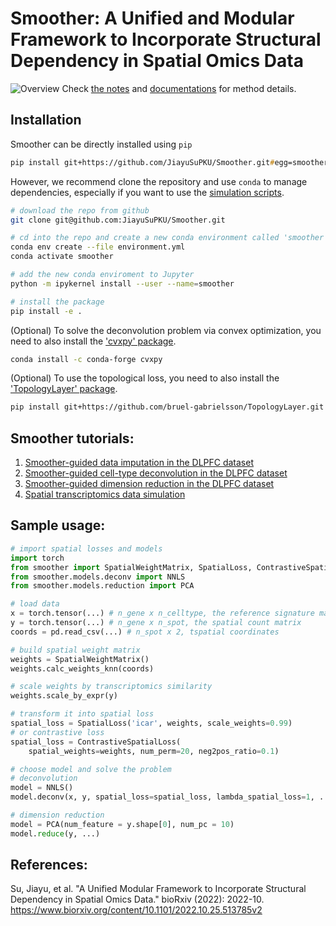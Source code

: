 # Smoother: A Unified and Modular Framework to Incorporate Structural Dependency in Spatial Omics Data
![Overview](/docs/img/Smoother_overview.png)
Check [the notes](/docs/Smoother_sup_notes.pdf) and [documentations](/docs/smoother/index.md) for method details.

## Installation
Smoother can be directly installed using `pip`
```zsh
pip install git+https://github.com/JiayuSuPKU/Smoother.git#egg=smoother
```

However, we recommend clone the repository and use `conda` to manage dependencies, especially if you want to use the [simulation scripts](/simulation/README.md).
```zsh
# download the repo from github
git clone git@github.com:JiayuSuPKU/Smoother.git

# cd into the repo and create a new conda environment called 'smoother'
conda env create --file environment.yml
conda activate smoother

# add the new conda enviroment to Jupyter
python -m ipykernel install --user --name=smoother

# install the package
pip install -e .
```

(Optional) To solve the deconvolution problem via convex optimization, 
you need to also install the ['cvxpy' package](https://www.cvxpy.org/).

```zsh
conda install -c conda-forge cvxpy
```

(Optional) To use the topological loss, you need to also install the 
['TopologyLayer' package](https://github.com/bruel-gabrielsson/TopologyLayer).

```zsh
pip install git+https://github.com/bruel-gabrielsson/TopologyLayer.git
```

## Smoother tutorials:
1. [Smoother-guided data imputation in the DLPFC dataset](/tutorials/tutorial_impute.ipynb)
2. [Smoother-guided cell-type deconvolution in the DLPFC dataset](/tutorials/tutorial_deconv.ipynb)
3. [Smoother-guided dimension reduction in the DLPFC dataset](/tutorials/tutorial_dr.ipynb)
4. [Spatial transcriptomics data simulation](/simulation/README.md)

## Sample usage:
```python
# import spatial losses and models
import torch
from smoother import SpatialWeightMatrix, SpatialLoss, ContrastiveSpatialLoss
from smoother.models.deconv import NNLS
from smoother.models.reduction import PCA

# load data
x = torch.tensor(...) # n_gene x n_celltype, the reference signature matrix
y = torch.tensor(...) # n_gene x n_spot, the spatial count matrix
coords = pd.read_csv(...) # n_spot x 2, tspatial coordinates

# build spatial weight matrix
weights = SpatialWeightMatrix()
weights.calc_weights_knn(coords)

# scale weights by transcriptomics similarity
weights.scale_by_expr(y)

# transform it into spatial loss
spatial_loss = SpatialLoss('icar', weights, scale_weights=0.99)
# or contrastive loss
spatial_loss = ContrastiveSpatialLoss(
    spatial_weights=weights, num_perm=20, neg2pos_ratio=0.1)

# choose model and solve the problem
# deconvolution
model = NNLS()
model.deconv(x, y, spatial_loss=spatial_loss, lambda_spatial_loss=1, ...)

# dimension reduction
model = PCA(num_feature = y.shape[0], num_pc = 10)
model.reduce(y, ...)
```

## References:
Su, Jiayu, et al. "A Unified Modular Framework to Incorporate Structural Dependency in Spatial Omics Data." bioRxiv (2022): 2022-10.
https://www.biorxiv.org/content/10.1101/2022.10.25.513785v2
